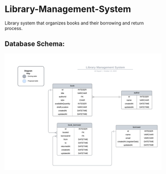 # Library-Management-System
Library system that organizes books and their borrowing and return process.

## Database Schema:
![DB Schema](./images/Library-system.png)